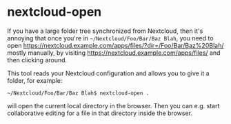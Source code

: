 # nextcloud-open

If you have a large folder tree synchronized from Nextcloud, then it's annoying that once you're in
`~/Nextcloud/Foo/Bar/Baz Blah`, you need to open
<https://nextcloud.example.com/apps/files/?dir=/Foo/Bar/Baz%20Blah/> mostly manually, by visiting
<https://nextcloud.example.com/apps/files/> and then clicking around.

This tool reads your Nextcloud configuration and allows you to give it a folder, for example:

```console
~/Nextcloud/Foo/Bar/Baz Blah$ nextcloud-open .
```

will open the current local directory in the browser. Then you can e.g. start collaborative editing
for a file in that directory inside the browser.
